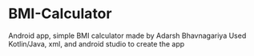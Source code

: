 # BMI-Calculator
Android app, simple BMI calculator made by Adarsh Bhavnagariya
Used Kotlin/Java, xml, and android studio to create the app
